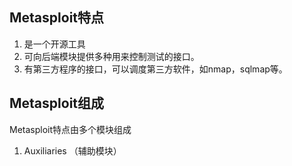## Metasploit特点
1. 是一个开源工具
2. 可向后端模块提供多种用来控制测试的接口。
3. 有第三方程序的接口，可以调度第三方软件，如nmap，sqlmap等。

## Metasploit组成
Metasploit特点由多个模块组成
1. Auxiliaries （辅助模块）

